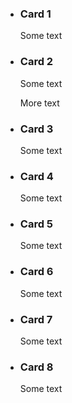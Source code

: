 <div class="row">
    <ul class="au-card-list au-card-list--matchheight">
        <li class="col-sm-3 col-xs-6">
            <div class="au-card au-body">
            <div class="au-card__inner">
                <div class="au-card__title">
                    <h3 class="au-card__title">Card 1</h3>
                </div>
                <p>Some text</p>
            </div>
        </div>
        </li>
        <li class="col-sm-3 col-xs-6">
            <div class="au-card au-body">
            <div class="au-card__inner">
                <div class="au-card__title">
                    <h3 class="au-card__title">Card 2</h3>
                </div>
                <p>Some text</p>
                <p>More text</p>
            </div>
        </div>
        </li>
        <li class="col-sm-3 col-xs-6">
            <div class="au-card au-body">
                <div class="au-card__inner">
                    <div class="au-card__title">
                            <h3 class="au-card__title">Card 3</h3>
                    </div>
                    <p>Some text</p>
                </div>
            </div>
        </li>
        <li class="col-sm-3 col-xs-6">
            <div class="au-card au-body">
                <div class="au-card__inner">
                    <div class="au-card__title">
                            <h3 class="au-card__title">Card 4</h3>
                    </div>
                    <p>Some text</p>
                </div>
            </div>
        </li>
        <li class="col-sm-3 col-xs-6">
            <div class="au-card au-body">
                <div class="au-card__inner">
                    <div class="au-card__title">
                            <h3 class="au-card__title">Card 5</h3>
                    </div>
                    <p>Some text</p>
                </div>
            </div>
        </li>
        <li class="col-sm-3 col-xs-6">
        <div class="au-card au-body">
            <div class="au-card__inner">
                <div class="au-card__title">
                        <h3 class="au-card__title">Card 6</h3>
                </div>
                <p>Some text</p>
            </div>
        </div>
        </li>
        <li class="col-sm-3 col-xs-6">
            <div class="au-card au-body">
                <div class="au-card__inner">
                    <div class="au-card__title">
                            <h3 class="au-card__title">Card 7</h3>
                    </div>
                    <p>Some text</p>
                </div>
            </div>
        </li>
        <li class="col-sm-3 col-xs-6">
                <div class="au-card au-body">
                    <div class="au-card__inner">
                        <div class="au-card__title">
                                <h3 class="au-card__title">Card 8</h3>
                        </div>
                        <p>Some text</p>
                    </div>
            </div>
        </li>
    </ul>
</div>
